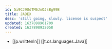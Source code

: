 ```yaml
---
id: 5i9CJ9UdTM6JnOJsBg99B
title: JADEX
desc: 'still going, slowly. license is suspect'
updated: 1637898961709
created: 1637898932058
---
```




- [[p.writtenIn]] [[t.cs.languages.Java]]

